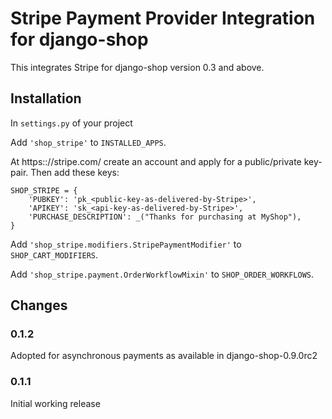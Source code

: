 # Stripe Payment Provider Integration for django-shop

This integrates Stripe for django-shop version 0.3 and above.


## Installation

In ``settings.py`` of your project

Add ``'shop_stripe'`` to ``INSTALLED_APPS``.

At https:://stripe.com/ create an account and apply for a public/private key-pair. Then add these
keys:

```
SHOP_STRIPE = {
    'PUBKEY': 'pk_<public-key-as-delivered-by-Stripe>',
    'APIKEY': 'sk_<api-key-as-delivered-by-Stripe>',
    'PURCHASE_DESCRIPTION': _("Thanks for purchasing at MyShop"),
}
```

Add ``'shop_stripe.modifiers.StripePaymentModifier'`` to ``SHOP_CART_MODIFIERS``.

Add ``'shop_stripe.payment.OrderWorkflowMixin'`` to ``SHOP_ORDER_WORKFLOWS``.

## Changes

### 0.1.2
Adopted for asynchronous payments as available in django-shop-0.9.0rc2

### 0.1.1
Initial working release
